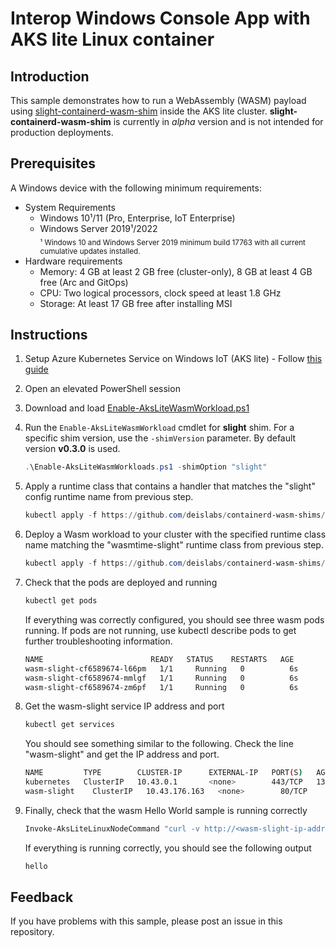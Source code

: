 # Interop Windows Console App with AKS lite Linux container

## Introduction
This sample demonstrates how to run a WebAssembly (WASM) payload using [slight-containerd-wasm-shim](https://github.com/deislabs/containerd-wasm-shims) inside the AKS lite cluster. **slight-containerd-wasm-shim** is currently in _alpha_ version and is not intended for production deployments. 

## Prerequisites
A Windows device with the following minimum requirements:
* System Requirements
   * Windows 10¹/11 (Pro, Enterprise, IoT Enterprise)
   * Windows Server 2019¹/2022  
   <sub>¹ Windows 10 and Windows Server 2019 minimum build 17763 with all current cumulative updates installed.</sub>
* Hardware requirements
  * Memory: 4 GB at least 2 GB free (cluster-only), 8 GB at least 4 GB free (Arc and GitOps)
  * CPU: Two logical processors, clock speed at least 1.8 GHz
  * Storage: At least 17 GB free after installing MSI

## Instructions
1. Setup Azure Kubernetes Service on Windows IoT (AKS lite) - Follow [this guide](/docs/AKS-Lite-Deployment-Guidance.md) 
1. Open an elevated PowerShell session
1. Download and load [Enable-AksLiteWasmWorkload.ps1](./Enable-AksLiteWasmWorkloads.ps1)
1. Run the `Enable-AksLiteWasmWorkload` cmdlet for **slight** shim. For a specific shim version, use the `-shimVersion` parameter. By default version **v0.3.0** is used.
    ```powershell
    .\Enable-AksLiteWasmWorkloads.ps1 -shimOption "slight"
    ```
1. Apply a runtime class that contains a handler that matches the "slight" config runtime name from previous step.
    ```powershell
    kubectl apply -f https://github.com/deislabs/containerd-wasm-shims/releases/download/v0.3.0/slight_runtime.yaml
    ```
1. Deploy a Wasm workload to your cluster with the specified runtime class name matching the "wasmtime-slight" runtime class from previous step.
    ```powershell
    kubectl apply -f https://github.com/deislabs/containerd-wasm-shims/releases/download/v0.3.0/slight_workload.yaml
    ```
1. Check that the pods are deployed and running
    ```powershell
    kubectl get pods
    ```
    If everything was correctly configured, you should see three wasm pods running. If pods are not running, use kubectl describe pods <name-of-pod> to get further troubleshooting information.

    ```bash
    NAME                        READY   STATUS    RESTARTS   AGE
    wasm-slight-cf6589674-l66pm   1/1     Running   0          6s
    wasm-slight-cf6589674-mmlgf   1/1     Running   0          6s
    wasm-slight-cf6589674-zm6pf   1/1     Running   0          6s
    ```
1. Get the wasm-slight service IP address and port
    ```powershell
    kubectl get services
    ```
    You should see something similar to the following. Check the line "wasm-slight" and get the IP address and port.

    ```bash
    NAME         TYPE        CLUSTER-IP      EXTERNAL-IP   PORT(S)   AGE
    kubernetes   ClusterIP   10.43.0.1       <none>        443/TCP   13h
    wasm-slight    ClusterIP   10.43.176.163   <none>        80/TCP    12h
    ```
1. Finally, check that the wasm Hello World sample is running correctly
    ```powershell
    Invoke-AksLiteLinuxNodeCommand "curl -v http://<wasm-slight-ip-address>:<wasm-slight-port>/hello"
    ```
    If everything is running correctly, you should see the following output
    ```bash
    hello
    ```

## Feedback
If you have problems with this sample, please post an issue in this repository.